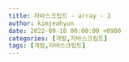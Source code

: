 ```yaml
---
title: 자바스크립트 - array - 2
author: kimjeahyun
date: 2022-09-18 00:00:00 +0900
categories: [개발,자바스크립트]
tags: [개발,자바스크립트]
---
```

